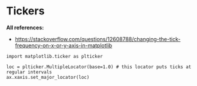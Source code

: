 # Tickers


**All references:**
- https://stackoverflow.com/questions/12608788/changing-the-tick-frequency-on-x-or-y-axis-in-matplotlib

~~~~
import matplotlib.ticker as plticker

loc = plticker.MultipleLocator(base=1.0) # this locator puts ticks at regular intervals
ax.xaxis.set_major_locator(loc)
~~~~
